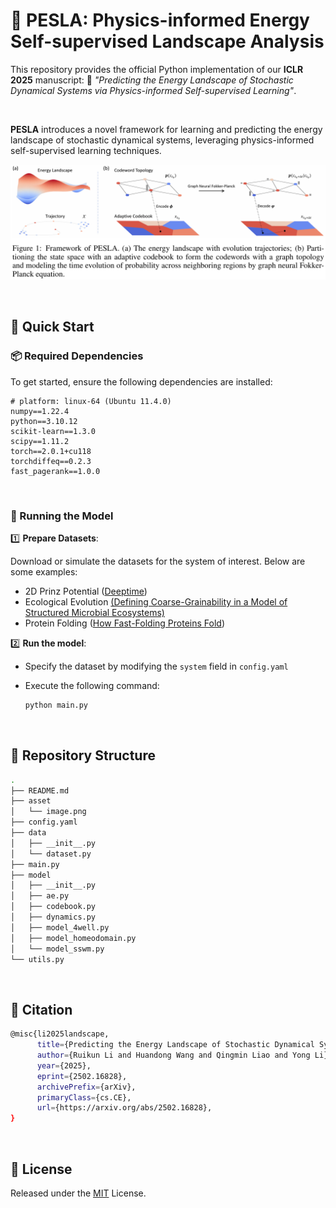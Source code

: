 # 🌊 PESLA: Physics-informed Energy Self-supervised Landscape Analysis

This repository provides the official Python implementation of our **ICLR 2025** manuscript: 📄 *"Predicting the Energy Landscape of Stochastic Dynamical Systems via Physics-informed Self-supervised Learning"*.

<br>

**PESLA** introduces a novel framework for learning and predicting the energy landscape of stochastic dynamical systems, leveraging physics-informed self-supervised learning techniques.

![image-20250214134624677](asset/image.png)

<br>


## 🚀 Quick Start

### 📦 Required Dependencies

To get started, ensure the following dependencies are installed:

```
# platform: linux-64 (Ubuntu 11.4.0)
numpy==1.22.4
python==3.10.12
scikit-learn==1.3.0
scipy==1.11.2
torch==2.0.1+cu118
torchdiffeq==0.2.3
fast_pagerank==1.0.0
```

<br>

### 🏃 Running the Model

1️⃣ **Prepare Datasets**:

Download or simulate the datasets for the system of interest. Below are some examples:

- 2D Prinz Potential ([Deeptime](https://deeptime-ml.github.io/latest/datasets/sdes/plot_quadruple_well_asymmetric.html#sphx-glr-datasets-sdes-plot-quadruple-well-asymmetric-py))
- Ecological Evolution [(Defining Coarse-Grainability in a Model of Structured Microbial Ecosystems)](https://github.com/ryansmcgee/ecoevocrm)
- Protein Folding ([How Fast-Folding Proteins Fold](https://www.science.org/doi/10.1126/science.1208351))

2️⃣ **Run the model**:

- Specify the dataset by modifying the `system` field in `config.yaml`

- Execute the following command: 

  ```sh
  python main.py
  ```

<br>

## 📁 Repository Structure

```sh
.
├── README.md
├── asset
│   └── image.png
├── config.yaml
├── data
│   ├── __init__.py
│   └── dataset.py
├── main.py
├── model
│   ├── __init__.py
│   ├── ae.py
│   ├── codebook.py
│   ├── dynamics.py
│   ├── model_4well.py
│   ├── model_homeodomain.py
│   └── model_sswm.py
└── utils.py
```

<br>

## 📜 Citation

```sh
@misc{li2025landscape,
      title={Predicting the Energy Landscape of Stochastic Dynamical System via Physics-informed Self-supervised Learning}, 
      author={Ruikun Li and Huandong Wang and Qingmin Liao and Yong Li},
      year={2025},
      eprint={2502.16828},
      archivePrefix={arXiv},
      primaryClass={cs.CE},
      url={https://arxiv.org/abs/2502.16828}, 
}
```

<br>

## 📝 License

Released under the [MIT](https://github.com/hustvl/GaussTR/blob/main/LICENSE) License.
